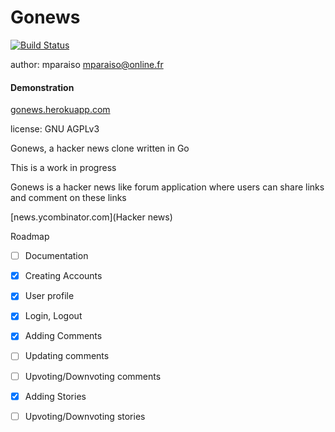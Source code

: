 Gonews
======

[![Build Status](https://travis-ci.org/Mparaiso/gonews.svg?branch=master)](https://travis-ci.org/Mparaiso/gonews)

author: mparaiso <mparaiso@online.fr>

#### Demonstration 

[gonews.herokuapp.com](https://gonews.herokuapp.com)

license: GNU AGPLv3

Gonews, a hacker news clone written in Go

This is a work in progress

Gonews is a hacker news like forum application where users can share links
and comment on these links 

[news.ycombinator.com](Hacker news)

Roadmap

- [ ] Documentation
- [x] Creating Accounts
- [x] User profile
- [x] Login, Logout
- [x] Adding Comments
- [ ] Updating comments
- [ ] Upvoting/Downvoting comments
- [x] Adding Stories
- [ ] Upvoting/Downvoting stories



